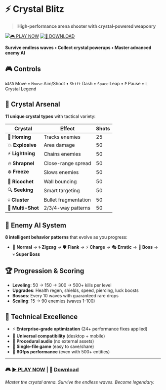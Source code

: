 # ⚡ Crystal Blitz 

> **High-performance arena shooter with crystal-powered weaponry**

[![🎮 PLAY NOW](https://img.shields.io/badge/🎮_PLAY_NOW-Crystal_Blitz-00ff88?style=for-the-badge&logo=gamepad)](https://zacsluss.github.io/Crystal_Blitz/Crystal_Blitz.html) [![💾 DOWNLOAD](https://img.shields.io/badge/💾_DOWNLOAD-Single_File-ff6b35?style=for-the-badge&logo=download)](https://github.com/Zacsluss/Crystal_Blitz/raw/main/Crystal_Blitz.html)

**Survive endless waves • Collect crystal powerups • Master advanced enemy AI**

## 🎮 Controls
`WASD` Move • `Mouse` Aim/Shoot • `Shift` Dash • `Space` Leap • `P` Pause • `L` Crystal Legend

## 💎 Crystal Arsenal
**11 unique crystal types** with tactical variety:

| Crystal | Effect | Shots |
|---------|--------|-------|
| 🎯 **Homing** | Tracks enemies | 25 |
| 💥 **Explosive** | Area damage | 50 |
| ⚡ **Lightning** | Chains enemies | 50 |
| 🔥 **Shrapnel** | Close-range spread | 50 |
| ❄️ **Freeze** | Slows enemies | 50 |
| 🏀 **Ricochet** | Wall bouncing | 50 |
| 🔍 **Seeking** | Smart targeting | 50 |
| 💀 **Cluster** | Bullet fragmentation | 50 |
| 🔫 **Multi-Shot** | 2/3/4-way patterns | 50 |

## 🤖 Enemy AI System
**8 intelligent behavior patterns** that evolve as you progress:
- 📍 **Normal** → 🌀 **Zigzag** → 🛡️ **Flank** → ⚡ **Charge** → 🎭 **Erratic** → 👑 **Boss** → 💀 **Super Boss**

## 🏆 Progression & Scoring
- **Leveling**: 50 → 150 → 300 → 500+ kills per level
- **Upgrades**: Health regen, shields, speed, piercing, luck boosts
- **Bosses**: Every 10 waves with guaranteed rare drops
- **Scaling**: 15 → 90 enemies (waves 1-100)

## 🚀 Technical Excellence
- ⚡ **Enterprise-grade optimization** (24+ performance fixes applied)
- 📱 **Universal compatibility** (desktop + mobile)  
- 🎵 **Procedural audio** (no external assets)
- 💾 **Single-file game** (easy to save/share)
- 🎯 **60fps performance** (even with 500+ entities)

---

### 🎮 **[► PLAY NOW](https://zacsluss.github.io/Crystal_Blitz/Crystal_Blitz.html)** | 💾 **[Download](https://github.com/Zacsluss/Crystal_Blitz/raw/main/Crystal_Blitz.html)**

*Master the crystal arena. Survive the endless waves. Become legendary.*